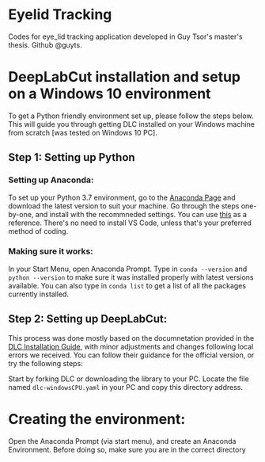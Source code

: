 # Eyelid Tracking
Codes for eye_lid tracking application developed in Guy Tsor's master's thesis.
Github @guyts.


# DeepLabCut installation and setup on a Windows 10 environment

To get a Python friendly environment set up, please follow the steps below. This will guide you through getting DLC installed on your Windows machine from scratch [was tested on Windows 10 PC].

## Step 1: Setting up Python

### Setting up Anaconda:

To set up your Python 3.7 environment, go to the [Anaconda Page](https://www.anaconda.com/download/) and download the latest version to suit your machine.
Go through the steps one-by-one, and install with the recommneded settings. You can use [this](https://www.datacamp.com/community/tutorials/installing-anaconda-windows) as a reference. There's no need to install VS Code, unless that's your preferred method of coding.

### Making sure it works:

In your Start Menu, open Anaconda Prompt. Type in `conda --version` and `python --version` to make sure it was installed properly with latest versions available. 
You can also type in `conda list` to get a list of all the packages currently installed. 

## Step 2: Setting up DeepLabCut:

This process was done mostly based on the documnetation provided in the [DLC Installation Guide](https://github.com/AlexEMG/DeepLabCut/blob/master/docs/installation.md), with minor adjustments and changes following local errors we received. You can follow their guidance for the official version, or try the following steps:

Start by forking DLC or downloading the library to your PC. Locate the file named `dlc-windowsCPU.yaml` in your PC and copy this directory address.

# Creating the environment:

Open the Anaconda Prompt (via start menu), and create an Anaconda Environment. Before doing so, make sure you are in the correct directory

